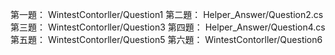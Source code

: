 第一題： WintestContorller/Question1
第二題： Helper_Answer/Question2.cs
第三題： WintestContorller/Question3
第四題： Helper_Answer/Question4.cs
第五題： WintestContorller/Question5
第六題： WintestContorller/Question6
